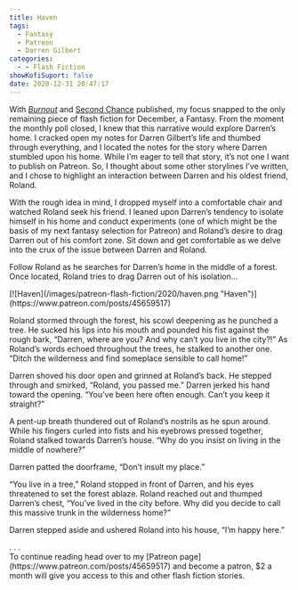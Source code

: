 ```yaml
---
title: Haven
tags:
  - Fantasy
  - Patreon
  - Darren Gilbert
categories:
  - - Flash Fiction
showKofiSuport: false
date: 2020-12-31 20:47:17
---
```


With [*Burnout*](/archives/2020/12/19/burnout) and [Second Chance](/archives/2020/12/25/second-chance) published, my focus snapped to the only remaining piece of flash fiction for December, a Fantasy. From the moment the monthly poll closed, I knew that this narrative would explore Darren’s home. I cracked open my notes for Darren Gilbert’s life and thumbed through everything, and I located the notes for the story where Darren stumbled upon his home. While I’m eager to tell that story, it’s not one I want to publish on Patreon. So, I thought about some other storylines I’ve written, and I chose to highlight an interaction between Darren and his oldest friend, Roland.<!-- more -->

With the rough idea in mind, I dropped myself into a comfortable chair and watched Roland seek his friend. I leaned upon Darren’s tendency to isolate himself in his home and conduct experiments (one of which might be the basis of my next fantasy selection for Patreon) and Roland’s desire to drag Darren out of his comfort zone. Sit down and get comfortable as we delve into the crux of the issue between Darren and Roland.

Follow Roland as he searches for Darren’s home in the middle of a forest. Once located, Roland tries to drag Darren out of his isolation…

<div class="center">[![Haven](/images/patreon-flash-fiction/2020/haven.png "Haven")](https://www.patreon.com/posts/45659517)</div>

Roland stormed through the forest, his scowl deepening as he punched a tree. He sucked his lips into his mouth and pounded his fist against the rough bark, “Darren, where are you? And why can’t you live in the city?!” As Roland’s words echoed throughout the trees, he stalked to another one. “Ditch the wilderness and find someplace sensible to call home!”

Darren shoved his door open and grinned at Roland’s back. He stepped through and smirked, “Roland, you passed me.” Darren jerked his hand toward the opening. “You’ve been here often enough. Can’t you keep it straight?”

A pent-up breath thundered out of Roland’s nostrils as he spun around. While his fingers curled into fists and his eyebrows pressed together, Roland stalked towards Darren’s house. “Why do you insist on living in the middle of nowhere?”

Darren patted the doorframe, “Don’t insult my place.”

“You live in a tree,” Roland stopped in front of Darren, and his eyes threatened to set the forest ablaze. Roland reached out and thumped Darren’s chest, “You’ve lived in the city before. Why did you decide to call this massive trunk in the wilderness home?”

Darren stepped aside and ushered Roland into his house, “I’m happy here.”

<div class="center story-ellipses">
.
.
.
</div><div>To continue reading head over to my [Patreon page](https://www.patreon.com/posts/45659517) and become a patron, $2 a month will give you access to this and other flash fiction stories.</div>